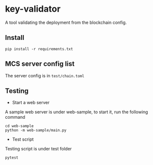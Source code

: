 # key-validator

A tool validating the deployment from the blockchain config.

## Install

```commandline
pip install -r requirements.txt
```

## MCS server config list

The server config is in `test/chain.toml`

## Testing

- Start a web server

A sample web server is under web-sample, to start it, run the following command

```commandline
cd web-sample
python -m web-sample/main.py
```

- Test script

Testing script is under test folder

```shell
pytest 
```
